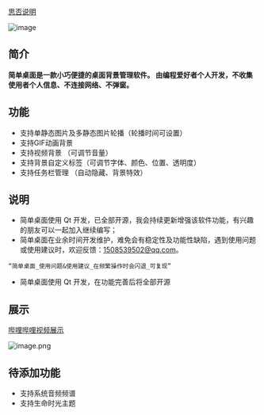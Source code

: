 [思否说明](https://segmentfault.com/a/1190000024499981)

![image](/img/bVbOXFF)

## 简介
**简单桌面是一款小巧便捷的桌面背景管理软件。
由编程爱好者个人开发，不收集使用者个人信息、不连接网络、不弹窗。**

## 功能

* 支持单静态图片及多静态图片轮播（轮播时间可设置）
* 支持GIF动画背景
* 支持视频背景 （可调节音量）
* 支持背景自定义标签（可调节字体、颜色、位置、透明度）
* 支持任务栏管理 （自动隐藏、背景特效）

## 说明

* 简单桌面使用 Qt 开发，已全部开源，我会持续更新增强该软件功能，有兴趣的朋友可以一起加入继续编写；
* 简单桌面在业余时间开发维护，难免会有稳定性及功能性缺陷，遇到使用问题或使用建议时，欢迎反馈：1508539502@qq.com。

```
“简单桌面_使用问题&使用建议_在频繁操作时会闪退_可复现”
```

* 简单桌面使用 Qt 开发，在功能完善后将全部开源

## 展示

[哔哩哔哩视频展示](https://www.bilibili.com/video/BV1EK4y1a7fd/)

![image.png](/img/bVbOXjz)



## 待添加功能

* 支持系统音频频谱
* 支持生命时光主题




